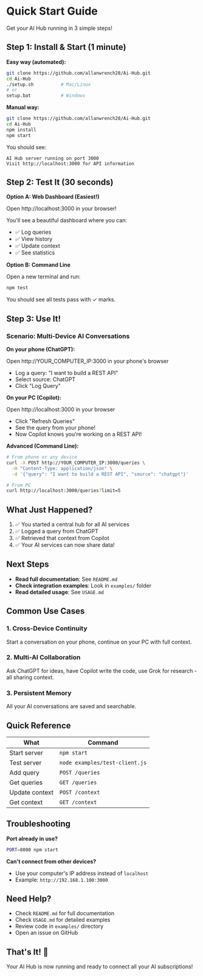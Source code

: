 # Quick Start Guide

Get your AI Hub running in 3 simple steps!

## Step 1: Install & Start (1 minute)

**Easy way (automated):**
```bash
git clone https://github.com/allanwrench28/Ai-Hub.git
cd Ai-Hub
./setup.sh          # Mac/Linux
# or
setup.bat           # Windows
```

**Manual way:**
```bash
git clone https://github.com/allanwrench28/Ai-Hub.git
cd Ai-Hub
npm install
npm start
```

You should see:
```
AI Hub server running on port 3000
Visit http://localhost:3000 for API information
```

## Step 2: Test It (30 seconds)

**Option A: Web Dashboard (Easiest!)**

Open http://localhost:3000 in your browser!

You'll see a beautiful dashboard where you can:
- ✅ Log queries
- ✅ View history  
- ✅ Update context
- ✅ See statistics

**Option B: Command Line**

Open a new terminal and run:
```bash
npm test
```

You should see all tests pass with ✓ marks.

## Step 3: Use It!

### Scenario: Multi-Device AI Conversations

**On your phone (ChatGPT):**

Open http://YOUR_COMPUTER_IP:3000 in your phone's browser
- Log a query: "I want to build a REST API"
- Select source: ChatGPT
- Click "Log Query"

**On your PC (Copilot):**

Open http://localhost:3000 in your browser
- Click "Refresh Queries"
- See the query from your phone!
- Now Copilot knows you're working on a REST API!

**Advanced (Command Line):**
```bash
# From phone or any device
curl -X POST http://YOUR_COMPUTER_IP:3000/queries \
  -H "Content-Type: application/json" \
  -d '{"query": "I want to build a REST API", "source": "chatgpt"}'

# From PC
curl http://localhost:3000/queries?limit=5
```

## What Just Happened?

1. ✅ You started a central hub for all AI services
2. ✅ Logged a query from ChatGPT
3. ✅ Retrieved that context from Copilot
4. ✅ Your AI services can now share data!

## Next Steps

- **Read full documentation**: See `README.md`
- **Check integration examples**: Look in `examples/` folder
- **Read detailed usage**: See `USAGE.md`

## Common Use Cases

### 1. Cross-Device Continuity
Start a conversation on your phone, continue on your PC with full context.

### 2. Multi-AI Collaboration
Ask ChatGPT for ideas, have Copilot write the code, use Grok for research - all sharing context.

### 3. Persistent Memory
All your AI conversations are saved and searchable.

## Quick Reference

| What | Command |
|------|---------|
| Start server | `npm start` |
| Test server | `node examples/test-client.js` |
| Add query | `POST /queries` |
| Get queries | `GET /queries` |
| Update context | `POST /context` |
| Get context | `GET /context` |

## Troubleshooting

**Port already in use?**
```bash
PORT=8080 npm start
```

**Can't connect from other devices?**
- Use your computer's IP address instead of `localhost`
- Example: `http://192.168.1.100:3000`

## Need Help?

- Check `README.md` for full documentation
- Check `USAGE.md` for detailed examples
- Review code in `examples/` directory
- Open an issue on GitHub

## That's It! 🚀

Your AI Hub is now running and ready to connect all your AI subscriptions!
